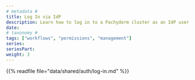 ```yaml
---
# metadata # 
title: Log In via IdP
description: Learn how to log in to a Pachyderm cluster as an IdP user. 
date: 
# taxonomy #
tags: ["workflows", "permissions", "management"]
series:
seriesPart:
weight: 3
---
```

{{% readfile file="data/shared/auth/log-in.md" %}}